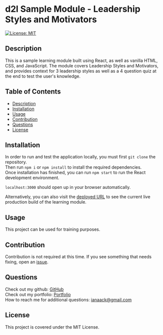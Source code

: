 # d2l Sample Module - Leadership Styles and Motivators

[![License: MIT](https://img.shields.io/badge/License-MIT-yellow.svg)](https://opensource.org/licenses/MIT)

## Description

This is a sample learning module built using React, as well as vanilla HTML, CSS, and JavaScript. The module covers Leadership Styles and Motivators, and provides context for 3 leadership styles as well as a 4 question quiz at the end to test the user's knowledge.

## Table of Contents

- [Description](#Description)
- [Installation](#Installation)
- [Usage](#Usage)
- [Contribution](#Contribution)
- [Questions](#Questions)
- [License](#License)

## Installation

In order to run and test the application locally, you must first `git clone` the repository.  
Then run `npm i` or `npm install` to install the required dependencies.  
Once installation has finished, you can run `npm start` to run the React development environment.

`localhost:3000` should open up in your browser automatically.

Alternatively, you can also visit the [deployed URL](https://d2l.vercel.app) to see the current live production build of the learning module.

## Usage

This project can be used for training purposes.

## Contribution

Contribution is not required at this time. If you see something that needs fixing, open an [issue](https://github.com/ianaack/d2l/issues).

## Questions

Check out my github: [GitHub](https://github.com/ianaack)  
Check out my portfolio: [Portfolio](https://ianackerman.com)  
How to reach me for additional questions: ianaack@gmail.com

## License

This project is covered under the MIT License.
